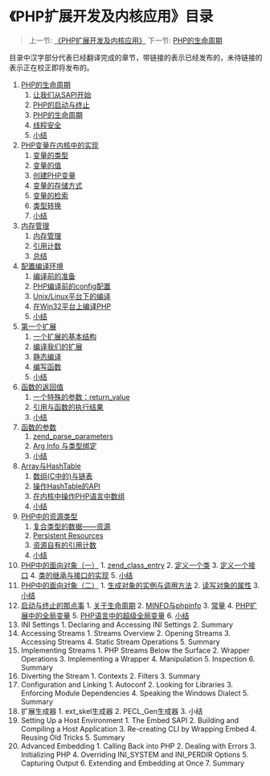 # 《PHP扩展开发及内核应用》目录
   
   > 上一节: [《PHP扩展开发及内核应用》](<index.md>)
   > 下一节: [PHP的生命周期](<1.md>)

目录中汉字部分代表已经翻译完成的章节，带链接的表示已经发布的，未待链接的表示正在校正即将发布的。

   1. [PHP的生命周期](1.md)
      1. [让我们从SAPI开始](1.1.md)
	  2. [PHP的启动与终止](1.2.md)
	  3. [PHP的生命周期](1.3.md)
	  4. [线程安全](1.4.md)
	  5. [小结](1.5.md)
   2. [PHP变量在内核中的实现](2.md)
      1. [变量的类型](2.1.md)
	  2. [变量的值](2.2.md)
	  3. [创建PHP变量](2.3.md)
	  4. [变量的存储方式](2.4.md)
	  5. [变量的检索](2.5.md)
	  6. [类型转换](2.6.md)
	  7. [小结](2.7.md)
   3. [内存管理](3.md)
      1. [内存管理](3.1.md)
	  2. [引用计数](3.2.md)
	  3. [总结](3.3.md)
   4. [配置编译环境](4.md)
      1. [编译前的准备](4.1.md)
      2. [PHP编译前的config配置](4.2.md)
      3. [Unix/Linux平台下的编译](4.3.md)
      4. [在Win32平台上编译PHP](4.4.md)
      5. [小结](4.5.md)
   5. [第一个扩展](5.md)
      1. [一个扩展的基本结构](5.1.md)
      2. [编译我们的扩展](5.2.md)
      3. [静态编译](5.3.md)
      4. [编写函数](5.4.md)
      5. [小结](5.5.md)
   6. [函数的返回值](6.md)
      1. [一个特殊的参数：return_value](6.1.md)
      2. [引用与函数的执行结果](6.2.md)
      3. [小结](6.3.md)
   7. [函数的参数](7.md)
      1. [zend_parse_parameters](7.1.md)
      2. [Arg Info 与类型绑定](7.2.md)
      3. [小结](7.3.md)
   8. [Array与HashTable](8.md)
      1. [数组(C中的)与链表](8.1.md)
      2. [操作HashTable的API](8.2.md)
      3. [在内核中操作PHP语言中数组](8.3.md)
      3. [小结](8.4.md)
   9. [PHP中的资源类型](9.md)
      1. [复合类型的数据——资源](9.1.md)
      2. [Persistent Resources](9.2.md)
      3. [资源自有的引用计数](9.3.md)
      4. [小结](9.4.md)
   10. [PHP中的面向对象（一）](10.md)
      1. [zend_class_entry](10.1.md)
      2. [定义一个类](10.2.md)
      3. [定义一个接口](10.3.md)
      4. [类的继承与接口的实现](10.4.md)
      5. [小结](10.5.md)
   11. [PHP中的面向对象（二）](11.md)
      1. [生成对象的实例与调用方法](11.1.md)
      2. [读写对象的属性](11.2.md)
      3. [小结](11.3.md)
   12. [启动与终止的那点事](12.md)
      1. [关于生命周期](12.1.md)
      2. [MINFO与phpinfo](12.2.md)
      3. [常量](12.3.md)
      4. [PHP扩展中的全局变量](12.4.md)
      5. [PHP语言中的超级全局变量](12.5.md)
      6. [小结](12.6.md)
   13. INI Settings
      1. Declaring and Accessing INI Settings
      2. Summary
   14. Accessing Streams
      1. Streams Overview
      2. Opening Streams
      3. Accessing Streams
      4. Static Stream Operations
      5. Summary
   15. Implementing Streams
      1. PHP Streams Below the Surface
      2. Wrapper Operations
      3. Implementing a Wrapper
      4. Manipulation
      5. Inspection
      6. Summary
   16. Diverting the Stream
      1. Contexts
      2. Filters
      3. Summary
   17. Configuration and Linking
      1. Autoconf
      2. Looking for Libraries
      3. Enforcing Module Dependencies
      4. Speaking the Windows Dialect
      5. Summary
   18. 扩展生成器
      1. ext_skel生成器
      2. PECL_Gen生成器
      3. 小结
   19. Setting Up a Host Environment
      1. The Embed SAPI
      2. Building and Compiling a Host Application
      3. Re-creating CLI by Wrapping Embed
      4. Reusing Old Tricks
      5. Summary
   20. Advanced Embedding
      1. Calling Back into PHP
      2. Dealing with Errors
      3. Initializing PHP
      4. Overriding INI_SYSTEM and INI_PERDIR Options
      5. Capturing Output
      6. Extending and Embedding at Once
      7. Summary
